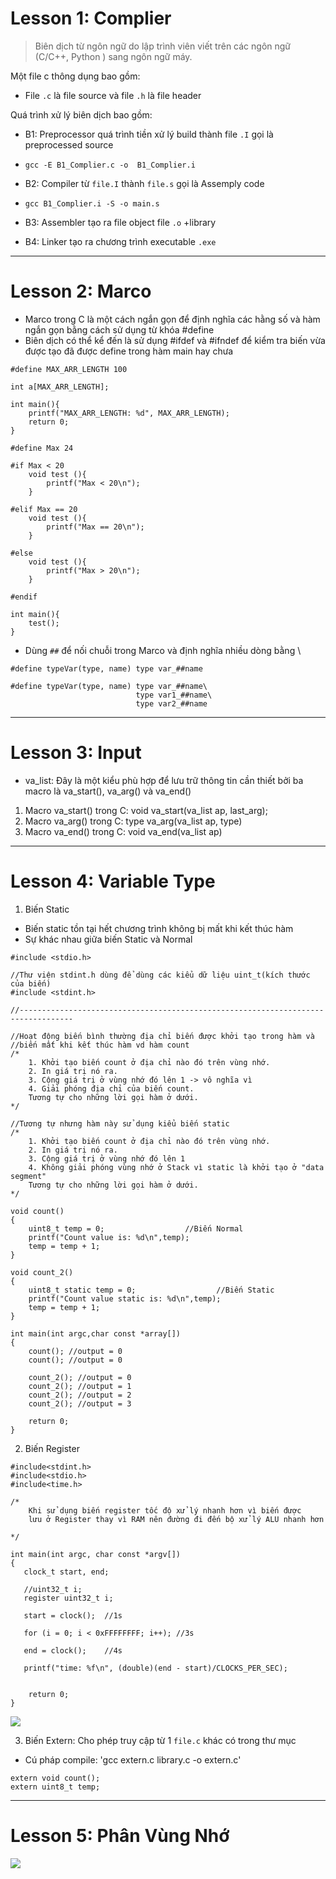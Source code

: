 # Lesson 1: Complier

> Biên dịch từ ngôn ngữ do lập trình viên viết trên các ngôn ngữ (C/C++, Python ) sang ngôn ngữ máy.

Một file c thông dụng bao gồm:
- File `.c`  là file source và file `.h` là file header

Quá trình xử lý biên dịch bao gồm:
- B1: Preprocessor quá trình tiền xử lý build thành file `.I` gọi là preprocessed source
- `gcc -E B1_Complier.c -o  B1_Complier.i`

- B2: Compiler từ `file.I` thành `file.s` gọi là Assemply code
- `gcc B1_Complier.i -S -o main.s`

- B3: Assembler tạo ra file object file `.o` +library
- B4: Linker tạo ra chương trình executable `.exe`

---
# Lesson 2: Marco

- Marco trong C là một cách ngắn gọn để định nghĩa các hằng số và hàm ngắn gọn bằng cách sử dụng từ khóa #define
- Biên dịch có thể kể đến là sử dụng #ifdef và #ifndef để kiểm tra biến vừa được tạo đã được define trong hàm main hay chưa

```
#define MAX_ARR_LENGTH 100

int a[MAX_ARR_LENGTH];

int main(){
    printf("MAX_ARR_LENGTH: %d", MAX_ARR_LENGTH);
    return 0;
}
```

```
#define Max 24

#if Max < 20
    void test (){
        printf("Max < 20\n");
    }

#elif Max == 20
    void test (){
        printf("Max == 20\n");
    }

#else 
    void test (){
        printf("Max > 20\n");
    }

#endif

int main(){
    test();
}
```

- Dùng `##` để nối chuỗi trong Marco và định nghĩa nhiều dòng bằng \
```
#define typeVar(type, name) type var_##name
```
```
#define typeVar(type, name) type var_##name\
                            type var1_##name\
                            type var2_##name
```
---
# Lesson 3: Input
- va_list: Đây là một kiểu phù hợp để lưu trữ thông tin cần thiết bởi ba macro là va_start(), va_arg() và va_end()

1. Macro va_start() trong C: void va_start(va_list ap, last_arg);
2. Macro va_arg() trong C: type va_arg(va_list ap, type)
3. Macro va_end() trong C: void va_end(va_list ap)

---
# Lesson 4: Variable Type

1. Biến Static
- Biến static tồn tại hết chương trình không bị mất khi kết thúc hàm
- Sự khác nhau giữa biến Static và Normal

```
#include <stdio.h>

//Thư viện stdint.h dùng để dùng các kiểu dữ liệu uint_t(kích thước của biến)
#include <stdint.h>

//----------------------------------------------------------------------------------

//Hoạt động biến bình thường địa chỉ biến được khởi tạo trong hàm và
//biến mất khi kết thúc hàm vd hàm count
/*
    1. Khởi tạo biến count ở địa chỉ nào đó trên vùng nhớ.
    2. In giá trị nó ra.
    3. Cộng giá trị ở vùng nhớ đó lên 1 -> vô nghĩa vì
    4. Giải phóng địa chỉ của biến count.
    Tương tự cho những lời gọi hàm ở dưới.
*/

//Tương tự nhưng hàm này sử dụng kiểu biến static
/*
    1. Khởi tạo biến count ở địa chỉ nào đó trên vùng nhớ.
    2. In giá trị nó ra.
    3. Cộng giá trị ở vùng nhớ đó lên 1
    4. Không giải phóng vùng nhớ ở Stack vì static là khởi tạo ở "data segment"
    Tương tự cho những lời gọi hàm ở dưới.
*/

void count()
{
    uint8_t temp = 0;                  //Biến Normal
    printf("Count value is: %d\n",temp);
    temp = temp + 1;
}

void count_2()
{
    uint8_t static temp = 0;                  //Biến Static
    printf("Count value static is: %d\n",temp);
    temp = temp + 1;
}

int main(int argc,char const *array[])
{
    count(); //output = 0
    count(); //output = 0

    count_2(); //output = 0
    count_2(); //output = 1
    count_2(); //output = 2
    count_2(); //output = 3

    return 0;
}
```

2. Biến Register

```
#include<stdint.h>
#include<stdio.h>
#include<time.h>

/*
    Khi sử dụng biến register tốc độ xử lý nhanh hơn vì biến được 
    lưu ở Register thay vì RAM nên đường đi đến bộ xử lý ALU nhanh hơn

*/

int main(int argc, char const *argv[])
{
   clock_t start, end;

   //uint32_t i;
   register uint32_t i;
   
   start = clock();  //1s

   for (i = 0; i < 0xFFFFFFFF; i++); //3s

   end = clock();    //4s

   printf("time: %f\n", (double)(end - start)/CLOCKS_PER_SEC);
   

    return 0;
}
```

<img src="https://i.imgur.com/oHtV1x9.png)https://i.imgur.com/oHtV1x9.png">

3. Biến Extern: Cho phép truy cập từ 1 `file.c` khác có trong thư mục
- Cú pháp compile: 'gcc extern.c library.c -o extern.c'

```
extern void count();
extern uint8_t temp;

```
---
# Lesson 5: Phân Vùng Nhớ

<img src="https://i.imgur.com/GSRPuKh.png">
